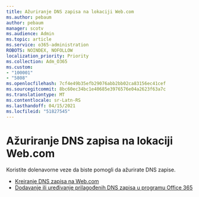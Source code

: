 ```yaml
---
title: Ažuriranje DNS zapisa na lokaciji Web.com
ms.author: pebaum
author: pebaum
manager: scotv
ms.audience: Admin
ms.topic: article
ms.service: o365-administration
ROBOTS: NOINDEX, NOFOLLOW
localization_priority: Priority
ms.collection: Adm_O365
ms.custom:
- "100001"
- "5808"
ms.openlocfilehash: 7cf4e49b35efb29076abb2bb02ca83156ec41cef
ms.sourcegitcommit: 8bc60ec34bc1e40685e3976576e04a2623f63a7c
ms.translationtype: MT
ms.contentlocale: sr-Latn-RS
ms.lasthandoff: 04/15/2021
ms.locfileid: "51827545"
---
```

# <a name="update-dns-records-at-webcom"></a>Ažuriranje DNS zapisa na lokaciji Web.com

Koristite dolenavorne veze da biste pomogli da ažurirate DNS zapise.

- [Kreiranje DNS zapisa na Web.com](https://docs.microsoft.com/microsoft-365/admin/dns/create-dns-records-at-web-com?view=o365-worldwide)
- [Dodavanje ili uređivanje prilagođenih DNS zapisa u programu Office 365](https://docs.microsoft.com/microsoft-365/admin/setup/add-domain#add-or-edit-custom-dns-records)